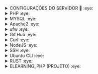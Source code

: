 <div>
<img src="https://img.shields.io/badge/Ubuntu-A34F26?style=for-the-badge&logo=ubuntu&logoColor=white" alt=""/>
<img src="https://img.shields.io/badge/Debian-B34F26?style=for-the-badge&logo=debian&logoColor=white" alt=""/>
<img src="https://img.shields.io/badge/PHP-C34F26?style=for-the-badge&logo=php&logoColor=white" alt=""/>
<img src="https://img.shields.io/badge/Markdown-E34F26?style=for-the-badge&logo=markdown&logoColor=white" alt=""/>
<img src="https://img.shields.io/badge/HTML5-E34F26?style=for-the-badge&logo=html5&logoColor=white" alt=""/>
<img src="https://img.shields.io/badge/CSS3-E34F26?style=for-the-badge&logo=css3&logoColor=white" alt=""/>	
<img src="https://img.shields.io/badge/MySQL-005C84?style=for-the-badge&logo=mysql&logoColor=white" alt=""/>
<img src="https://img.shields.io/badge/MariaDB-003545?style=for-the-badge&logo=mariadb&logoColor=white" alt=""/>
<img src="http://img.shields.io/badge/-PHPStorm-181717?style=for-the-badge&logo=phpstorm&logoColor=white" alt=""/>	
</div>

<details>
<summary>CONFIGURAÇÕES DO SERVIDOR 👋 :eye: </summary> 

- HOST: 88.198.104.148
- USER: ************
- PORTA: 22
- PASSWORD: ********************
- TOKEN GITHUB: 
- USUÁRIO GIT `$ git config user.name`: lucioweb
- ACESSO SSH: `$ ssh -22 ************@88.198.104.148`
</details>

<details>
<summary>PHP :eye: </summary> 

#### - Versão do PHP instalada ⭐⭐⭐⭐⭐⭐
     php -v //Versão do PHP instalada
#### - Módulos do PHP instalados     
     php -m //Lista os módulos instalados
O comando acima retorna:
     
     [PHP Modules]
     calendar
     Core
     ctype
     curl
     date
     ...
     ...
     tokenizer
     
##### - LOCALIZA ARQUIVOS php.ini
    find / -name php.ini //Localiza arquivos php.ini

O Comando acima retorna:

    /etc/php/8.1/cli/php.ini
    /etc/php/8.1/apache2/php.ini
</details>

<details>
<summary>MYSQL :eye: </summary> 

#### - VERSÃO INSTALADA DO MYSQL     
     mysql -V
O comando acima retorna:
     
     mysql  Ver 8.0.36-0ubuntu0.22.04.1 for Linux on x86_64 ((Ubuntu))
#### - VERSÃO INSTALADA DO MARIA DB
    mariadb -V
O comando acima retorna:

    mariadb  Ver 15.1 Distrib 10.11.6-MariaDB, for debian-linux-gnu (x86_64) using  EditLine wrapper
#### - INSTALANDO O MYSQL-SERVER
    sudo apt install mysql-server    
#### - EXECUTANDO O SCRIPT DE SEGURANÇA            
    sudo mysql_secure_installation
#### - STATUS, START, RELOAD, STOP DO SERVIÇO DO MySQL
    service mysql status
    service mysql start
    service mysql stop
    service mysql reload
   

O servidor MySQL é iniciado automaticamente após a instalação. Você pode verificar o status do servidor MySQL com o seguinte comando `systemctl status mysql`.
Se o sistema operacional estiver habilitado para systemd, comandos systemctl padrão (ou alternativamente, service com os argumentos invertidos) como stop , start , status e restart devem ser usados ​​para gerenciar o serviço do servidor MySQL. 
    
    systemctl status mysql //Funcionou
#### - ACESSANDO O SERVIDOR DE BANCO DE DADOS MYSQL - USUÁRIO ` root `
    mysql
#### - EXIBINDO AS BASES DE DADOS NO SERVIDOR
    mysql> show databases;
O comando acima retorna:

    +--------------------+
    | Database           |
    +--------------------+
    | crud               |
    | exemplo1           |
    | exemplo2           |
    | fsphp              |
    | information_schema |
    | loja               |
    | mysql              |
    | performance_schema |
    | sys                |
    +--------------------+
    9 rows in set (0.01 sec)
#### - CRIANDO A BASE DE DADOS `db_crud`
    CREATE DATABASE db_crud CHARACTER SET utf8mb4 COLLATE utf8mb4_0900_ai_ci;
#### - CRIANDO NA BASE DE DADOS `db_crud`, A TABELA `tbl_users`.
    create table tbl_users
    (
        id int auto_increment primary key,
        first_name varchar(50) not null ,
        last_name  varchar(50) not null,
        email      varchar(50) not null,
        message    varchar(20) not null,
        ts timestamp null
    )ENGINE=InnoDB DEFAULT CHARSET=utf8mb4 COLLATE=utf8mb4_0900_ai_ci;
#### - ALTERANDO A COLLATE DO CAMPO `first_mame` DA TABELA `tbl_users`.     
    ALTER TABLE tbl_users MODIFY first_name varchar(50) COLLATE utf8mb4_0900_ai_ci;
#### - EXIBINDO OS CHARSET `SHOW CHARACTER SET`    
    mysql> SHOW CHARACTER SET;
    +----------+---------------------------------+---------------------+--------+
    | Charset  | Description                     | Default collation   | Maxlen |
    +----------+---------------------------------+---------------------+--------+
    | armscii8 | ARMSCII-8 Armenian              | armscii8_general_ci |      1 |
    | ascii    | US ASCII                        | ascii_general_ci    |      1 |
    | big5     | Big5 Traditional Chinese        | big5_chinese_ci     |      2 |
    | binary   | Binary pseudo charset           | binary              |      1 |
    | cp1250   | Windows Central European        | cp1250_general_ci   |      1 |
    | cp1251   | Windows Cyrillic                | cp1251_general_ci   |      1 |
    | cp1256   | Windows Arabic                  | cp1256_general_ci   |      1 |
    | cp1257   | Windows Baltic                  | cp1257_general_ci   |      1 |
    | cp850    | DOS West European               | cp850_general_ci    |      1 |
    | cp852    | DOS Central European            | cp852_general_ci    |      1 |
    | cp866    | DOS Russian                     | cp866_general_ci    |      1 |
    | cp932    | SJIS for Windows Japanese       | cp932_japanese_ci   |      2 |
    | dec8     | DEC West European               | dec8_swedish_ci     |      1 |
    | eucjpms  | UJIS for Windows Japanese       | eucjpms_japanese_ci |      3 |
    | euckr    | EUC-KR Korean                   | euckr_korean_ci     |      2 |
    | gb18030  | China National Standard GB18030 | gb18030_chinese_ci  |      4 |
    | gb2312   | GB2312 Simplified Chinese       | gb2312_chinese_ci   |      2 |
    | gbk      | GBK Simplified Chinese          | gbk_chinese_ci      |      2 |
    | geostd8  | GEOSTD8 Georgian                | geostd8_general_ci  |      1 |
    | greek    | ISO 8859-7 Greek                | greek_general_ci    |      1 |
    | hebrew   | ISO 8859-8 Hebrew               | hebrew_general_ci   |      1 |
    | hp8      | HP West European                | hp8_english_ci      |      1 |
    | keybcs2  | DOS Kamenicky Czech-Slovak      | keybcs2_general_ci  |      1 |
    | koi8r    | KOI8-R Relcom Russian           | koi8r_general_ci    |      1 |
    | koi8u    | KOI8-U Ukrainian                | koi8u_general_ci    |      1 |
    | latin1   | cp1252 West European            | latin1_swedish_ci   |      1 |
    | latin2   | ISO 8859-2 Central European     | latin2_general_ci   |      1 |
    | latin5   | ISO 8859-9 Turkish              | latin5_turkish_ci   |      1 |
    | latin7   | ISO 8859-13 Baltic              | latin7_general_ci   |      1 |
    | macce    | Mac Central European            | macce_general_ci    |      1 |
    | macroman | Mac West European               | macroman_general_ci |      1 |
    | sjis     | Shift-JIS Japanese              | sjis_japanese_ci    |      2 |
    | swe7     | 7bit Swedish                    | swe7_swedish_ci     |      1 |
    | tis620   | TIS620 Thai                     | tis620_thai_ci      |      1 |
    | ucs2     | UCS-2 Unicode                   | ucs2_general_ci     |      2 |
    | ujis     | EUC-JP Japanese                 | ujis_japanese_ci    |      3 |
    | utf16    | UTF-16 Unicode                  | utf16_general_ci    |      4 |
    | utf16le  | UTF-16LE Unicode                | utf16le_general_ci  |      4 |
    | utf32    | UTF-32 Unicode                  | utf32_general_ci    |      4 |
    | utf8mb3  | UTF-8 Unicode                   | utf8mb3_general_ci  |      3 |
    | utf8mb4  | UTF-8 Unicode                   | utf8mb4_0900_ai_ci  |      4 |
    +----------+---------------------------------+---------------------+--------+
    41 rows in set (0.01 sec)
> Repare que para o charset `utf8mb4` a collation é `utf8mb4_0900_ai_ci`.
#### - EXIBINDO OS CHARSET QUE CONTENHAM `utf...`    
    SHOW CHARACTER SET LIKE 'utf%';
    +---------+------------------+--------------------+--------+
    | Charset | Description      | Default collation  | Maxlen |
    +---------+------------------+--------------------+--------+
    | utf16   | UTF-16 Unicode   | utf16_general_ci   |      4 |
    | utf16le | UTF-16LE Unicode | utf16le_general_ci |      4 |
    | utf32   | UTF-32 Unicode   | utf32_general_ci   |      4 |
    | utf8mb3 | UTF-8 Unicode    | utf8mb3_general_ci |      3 |
    | utf8mb4 | UTF-8 Unicode    | utf8mb4_0900_ai_ci |      4 |
    +---------+------------------+--------------------+--------+
    5 rows in set (0.01 sec)
>Entra sem a senha do root

    root@cloud18344:~# mysql -u root -p
    Enter password: 
    Welcome to the MySQL monitor.  Commands end with ; or \g.
    Your MySQL connection id is 297
    Server version: 8.0.36-0ubuntu0.22.04.1 (Ubuntu)
    
    Copyright (c) 2000, 2024, Oracle and/or its affiliates.
    
    Oracle is a registered trademark of Oracle Corporation and/or its
    affiliates. Other names may be trademarks of their respective
    owners.
    
    Type 'help;' or '\h' for help. Type '\c' to clear the current input statement.
    
    mysql> 
>Alterando o método de autenticação do root. O comando `ALTER USER` altera o método de autenticação do usuário root para um que use uma senha. O exemplo a seguir altera o método de autenticação para `mysql_native_password`:

    ALTER USER 'root'@'localhost' IDENTIFIED WITH mysql_native_password BY 'Diferent@1968#';
>Alterando o método de autenticação do root. O comando `ALTER USER` altera o método de autenticação do usuário root para um que use uma senha. O exemplo a seguir altera o método de autenticação para `caching_sha2_password`:

    ALTER USER 'root'@'localhost' IDENTIFIED WITH caching_sha2_password BY 'Diferent@1968#';
>Agora:
>
    root@cloud18344:~# mysql -u root -p
    Enter password: Diferent@****# 
> 
>Verificando quais métodos de autenticação cada usuário utiliza
   
    SELECT user,authentication_string,plugin,host FROM mysql.user;
>Retorna:
    
    mysql> SELECT user,authentication_string,plugin,host FROM mysql.user;
    +------------------+------------------------------------------------------------------------+-----------------------+-----------+
    | user             | authentication_string                                                  | plugin                | host      |
    +------------------+------------------------------------------------------------------------+-----------------------+-----------+
    | user1            | *668425423DB5193AF921380129F465A6425216D0                              | mysql_native_password | %         |
    | debian-sys-maint | $A$005N]s;"azZNI
    T       OaijZQpZxQlq2DwIy3GfWsMGGFn/wV2YlH//rNbQExVNT9 | caching_sha2_password | localhost |
    | mysql.infoschema | $A$005$THISISACOMBINATIONOFINVALIDSALTANDPASSWORDTHATMUSTNEVERBRBEUSED | caching_sha2_password | localhost |
    | mysql.session    | $A$005$THISISACOMBINATIONOFINVALIDSALTANDPASSWORDTHATMUSTNEVERBRBEUSED | caching_sha2_password | localhost |
    | mysql.sys        | $A$005$THISISACOMBINATIONOFINVALIDSALTANDPASSWORDTHATMUSTNEVERBRBEUSED | caching_sha2_password | localhost |
    | root             | *0B65A16710B01533DBAA7AA5CC7AB93313B0ACD4                              | mysql_native_password | localhost |
    +------------------+------------------------------------------------------------------------+-----------------------+-----------+
    6 rows in set (0.00 sec)

</details>

<details>
<summary>Apache2 :eye: </summary> 

### APACHE NO UBUNTU
#### - INSTALL APACHE2
    sudo apt install apache2
#### - VERIFICANDO A VERSÃO
    apache2 -v
####  - STATUS DO SERVIÇO NO UBUNTU (Debian usa ` service ´)
    sudo systemctl status apache2 
####  - START DO SERVIÇO NO UBUNTU (Debian usa ` service ´)
    sudo systemctl start apache2    
### - APACHE NO DEBIAN
#### - STATUS DO SERVIÇO
    service apache2 status
#### - START NO SERVIÇO
    service apache2 start
</details>

<details>
<summary>ufw :eye: </summary> 
 
     sudo ufw app list
     sudo ufw allow in "Apache"
     sudo ufw status //Para verificar o status do UFW
     sudo ufw enable //Para habilitar o UFW
     sudo ufw disable //Se você decidir que não quer usar o UFW, você pode desativá-lo com esse comando.
     sudo ufw allow ssh //Para configurar seu servidor para permitir as conexões de entrada via SSH.
     sudo ufw allow 22 //No entanto, podemos realmente escrever a regra equivalente, especificando a porta em vez do nome do serviço.
     sudo ufw allow http
     sudo ufw allow https
     sudo ufw reset //Se você já tiver regras do UFW configuradas, mas decidir que quer começar novamente.                      
     sudo ufw reload
     sudo ufw status numbered //O comando status do UFW tem uma opção para mostrar números ao lado de cada regra
</details>

<details>
<summary>Git Hub :eye: </summary> 

#### GitHub - Comandos úteis
    git config user.name //Exibindo o nome do usuário git
    git config --global user.name "lucioweb" //Nome do usuário
    git config --global user.email "lucio.lemos.385@ufrn.edu.br" //Email do suário
    git --version //Exibe a versão instalada
    git config --list //Listando as configurações

>**Note**
><kbd>GIT</kbd> &ne; <kbd>GIT HUB</kbd> &ne; <kbd>GIT BASH</kbd>

>**Alert**
>
> De forma geral, ...
</details>

<details>
<summary>Curl :eye: </summary> 

#### - O QUE É E O QUE FAZ O `CURL`
Curl é uma ferramenta para transferir dados de/para um servidor, usando um dos protocolos suportados. Normalmente, usamos o HTTP, mas as opções são muitas, de FTP e GOPHER a IMAP e LDAP.
O cURL é uma ferramenta de `linha de comando` que funciona como interface para a biblioteca que faz o serviço pesado, o libcurl.
De forma geral, seu navegador realiza requisições web, recebe respostas, lê/escreve cookies e renderiza sua página. Você pode usar o cURL para fazer tudo isso, exceto a renderização, que cabe ao seu navegador.
Ele oferece uma infinidade de funções úteis como realização de autenticação, interação com API's, preencher formulários HTML, download de arquivos e páginas HTML, etc.
#### - INSTALANDO O  `CURL`
    sudo apt install curl
#### - CURL - VERSÃO DO `CURL` INSTALADA NO DEBIAN
    curl  -V //Verificando a versão instalada do curl
    curl -L www.alura.com/ //Visualizando o HTML do  site www.alura.com
    curl -O https://releases.ubuntu.com/20.04.1/ubuntu-20.04.1-desktop-amd64.iso //Fazendo download de arquivos
    curl -i https://www.alura.com/ //Agora temos um retorno diferente. Primeiro temos as informações de cabeçalho.
#### - IDENTIFICANDO O IP DA MÁQUINA VIA `CURL`
    curl http://icanhazip.com
</details>

<details>
<summary>NodeJS :eye: </summary> 

#### - Versão do Node instalada
    dev@dev:~$ node -v
    -> v20.13.1
    dev@dev:~$ npm -v
    -> 10.5.2
    dev@dev:~$ nvm -v
    -> 0.39.7
#### - Listando as versões instaladas
    dev@dev:~$ nvm ls
    -> v20.13.1
#### - Listando as versões do Node disponíveis para instalação via NVM
    nvm ls-remote //Lista as versões disponíveis do Node
#### - Usa uma versão específica do Node
    dev@dev:~$ nvm use 20
    -> Now using node v20.13.1 (npm v10.5.2)
</details>

<details>
<summary>SSH :eye: </summary> 

#### - Verificando se há chaves geradas no computador
    ls -al ~/.ssh
O comando acima retorna:
     
    total 24
    drwx------  2 dev dev 4096 May 28 07:46 .
    drwx------ 12 dev dev 4096 May 28 06:51 ..
    -rw-------  1 dev dev  464 May 28 07:22 id_ed25519
    -rw-r--r--  1 dev dev  109 May 28 07:22 id_ed25519.pub
    -rw-------  1 dev dev 1956 May 28 07:46 known_hosts
    -rw-------  1 dev dev 1120 May 28 07:45 known_hosts.old
#### - Edita a chave!?
    cat ~/.ssh/id_ed25519.pub
O comando acima retorna:

    ssh-ed25519 AAAAC3NzaC1lZDI1NTE5AAAAIJtbrJAkEGhsQHazSe7sFy4CcQbgEdCV6jPLCV
    9O2Nm6 lucio.lemos.385@ufrn.edu.br
#### - Você pode gerar uma nova chave SSH no computador local. Depois de gerar a chave, você pode adicionar a chave pública à sua conta em `GitHub.com` para habilitar a autenticação para operações do Git no SSH.
    ssh-keygen -t ed25519 -C "luciolemos.j5@gmail.com"
O comando acima retorna    
    
    Generating public/private ed25519 key pair.
    Enter file in which to save the key (/home/dev/.ssh/id_ed25519):
    /home/dev/.ssh/id_ed25519 already exists.
    Overwrite (y/n)? y
    Enter passphrase (empty for no passphrase):
    Enter same passphrase again:
    Your identification has been saved in /home/dev/.ssh/id_ed25519
    Your public key has been saved in /home/dev/.ssh/id_ed25519.pub
    The key fingerprint is:
    SHA256:2yHw+hDQzMwTaNv4bOISXWrZX4K2BA13OPAqI+KFN6o luciolemos.j5@gmail.com
    The key's randomart image is:
    +--[ED25519 256]--+
    |    .o..         |
    |    +B+..        |
    |   ..BXo         |
    |  . +o++         |
    |o.o=.O..S .      |
    |o.=oB Oo.+..     |
    | o + =oo.o.      |
    |. . . .o.        |
    |E  .    .        |
    +----[SHA256]-----+
#### - Listando as chaves
    ls -al ~/.ssh
O comando acima retorna:    
    
    total 24
    drwx------  2 dev dev 4096 May 28 07:46 .
    drwx------ 12 dev dev 4096 May 28 06:51 ..
    -rw-------  1 dev dev  464 May 29 06:47 id_ed25519
    -rw-r--r--  1 dev dev  105 May 29 06:47 id_ed25519.pub
    -rw-------  1 dev dev 1956 May 28 07:46 known_hosts
    -rw-------  1 dev dev 1120 May 28 07:45 known_hosts.old
#### 
    cat ~/.ssh/id_ed25519.pub
#### - Você pode testar se a chave SSH local funciona inserindo `ssh -T git@github.com` no terminal:
    ssh -T git@github.com
O comando acima retorna:

    Enter passphrase for key '/home/dev/.ssh/id_ed25519':
    Hi luciolemos! You've successfully authenticated, but GitHub does not provide shell access.
####
</details>

<details>
<summary>Ubuntu CLI :eye: </summary> 

     mkdir fsphp && cd $_ //Criando e acessando simultaneamente um diretório.
     pwd //Retorna o diretório corrente
     sudo apt install tree //Instala tree    
#### - Verificando a versão da distribuição instalada
     lsb_release -a
O comando acima retorna:

     No LSB modules are available.
     Distributor ID: Ubuntu
     Description:    Ubuntu 22.04.4 LTS
     Release:        22.04
     Codename:       jammy
#### - UPDATE DOS PACOTES DO UBUNTU
     sudo apt update
#### - UPGRADE
     sudo apt upgrade
</details>

<details>
<summary>RUST :eye: </summary> 

#### - Instalando o RUST no Debian 12 com CURL
    curl --proto '=https' --tlsv1.2 -sSf https://sh.rustup.rs | sh
#### - Verificando a versão do RUST instalada
    $ rustc --version
Retorna:

    rustc 1.78.0 (9b00956e5 2024-04-29)
#### - Desisntalando o RUST do WSL Debian     
    ~$ rustup self uninstall
Retorna:

    Thanks for hacking in Rust!
    This will uninstall all Rust toolchains and data, and remove
    $HOME/.cargo/bin from your PATH environment variable.
    Continue? (y/N)
#### - Para iniciar um novo pacote com Cargo, use `cargo new`   
    cargo new hello_world
Vamos conferir o que o Cargo gerou para nós:

    dev@dev:~$ ls -l
    total 4
    drwxr-xr-x 4 dev dev 4096 Jun  1 06:44 hello_world
    dev@dev:~$ cd hello_world
    dev@dev:~/hello_world$ tree .
    .
    ├── Cargo.toml
    └── src
        └── main.rs
    
    2 directories, 2 files
    dev@dev:~/hello_world$
</details>

<details>
<summary>ELEARNING_PHP (PROJETO) :eye: </summary> 
 
#### CRIANDO O PROJETO `elearning_php ` NA RAÍZ DO SERVIDOR
     sudo mkdir /var/www/elearning_php
#### DANDO PERMISSÃO AO USUÁRIO CORRENTE SOBRE O DIRETÓRIO      
     sudo chown -R $USER:$USER /var/www/elearning_php
#### CRIANDO E EDITANDO COM O NANO O ARQUIVO ` elearning_php.conf ` 
     sudo nano /etc/apache2/sites-available/elearning_php.conf
#### CONFIGURAÇÃO DO HOST NO ARQUIVO ` elearning_php.conf `
     <VirtualHost 88.198.104.148:80>
         ServerName elearning_php
         ServerAlias www.elearning_php
         ServerAdmin webmaster@localhost
         DocumentRoot /var/www/elearning_php
         ErrorLog ${APACHE_LOG_DIR}/error.log
         CustomLog ${APACHE_LOG_DIR}/access.log combined
     </VirtualHost>
#### ATIVANDO O HOST (ENABLE SITE - ensite)
      a2ensite elearning_php
#### DESATIVANDO O HOST DEFAULT (DISABLE SITE - dissite)
      a2dissite 000-default
#### RELOAD NO APACHE      
      systemctl reload apache2
#### CRIANDO EDITANDO O ARQUIVO DE BOAS VINDAS DO APACHE PARA O HOST CRIADO
      sudo nano /var/www/elearning_php/index.html
#### ENTRANDO NO DIRETÓRIO DO PROJETO RECÉM CRIADO
      cd elearning_php
#### CRIANDO E EDITANDO O ARQUIVO DE TESTE DO PROJETO ` index.php `      
      sudo nano index.php
#### EDITANDO O ARQUIVO ` dir.conf` QUE ESTABELECE A PRECEDÊNCIA DOS ARQUIVOS NO SERVIDOR
      sudo nano /etc/apache2/mods-enabled/dir.conf
#### CONFIGURAÇÃO DO ARQUIVO ` dir.conf ` INDICANDO QUE ARQUIVOS COM EXTENSÃO ` *.php ` TÊEM PRECEDÊNCIA
     <IfModule mod_dir.c>
             DirectoryIndex index.php index.cgi index.pl index.html index.xhtml index.htm
     </IfModule>     
</details>

